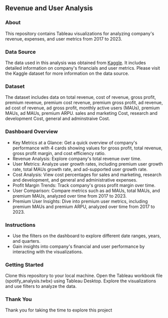 ## Revenue and User Analysis

### About
This repository contains Tableau visualizations for analyzing company's revenue, expenses, and user metrics from 2017 to 2023.

### Data Source
The data used in this analysis was obtained from [Kaggle](https://www.kaggle.com/datasets/mauryansshivam/spotify-revenue-expenses-and-its-premium-users). It includes detailed information on company's financials and user metrics. Please visit the Kaggle dataset for more information on the data source.

### Dataset
The dataset includes data on total revenue, cost of revenue, gross profit, premium revenue, premium cost revenue, premium gross profit, ad revenue, ad cost of revenue, ad gross profit, monthly active users (MAUs), premium MAUs, ad MAUs, premium ARPU. sales and marketing Cost, research and development Cost, general and adminstraive Cost.

### Dashboard Overview
- Key Metrics at a Glance: Get a quick overview of company's performance with 4 cards showing values for gross profit, total revenue, gross profit margin, and cost efficiency ratio.
- Revenue Analysis: Explore company's total revenue over time.
- User Metrics: Analyze user growth rates, including premium user growth rate, total MAUs growth rate, and ad-supported user growth rate.
- Cost Analysis: View cost percentages for sales and marketing, research and development, and general and administrative expenses.
- Profit Margin Trends: Track company's gross profit margin over time.
- User Comparison: Compare metrics such as ad MAUs, total MAUs, and premium MAUs, analyzed over time from 2017 to 2023.
- Premium User Insights: Dive into premium user metrics, including premium MAUs and premium ARPU, analyzed over time from 2017 to 2023.

### Instructions
- Use the filters on the dashboard to explore different date ranges, years, and quarters.
- Gain insights into company's financial and user performance by interacting with the visualizations.

### Getting Started
Clone this repository to your local machine.
Open the Tableau workbook file (spotify_analysis.twbx) using Tableau Desktop.
Explore the visualizations and use filters to analyze the data.

### Thank You
Thank you for taking the time to explore this project
